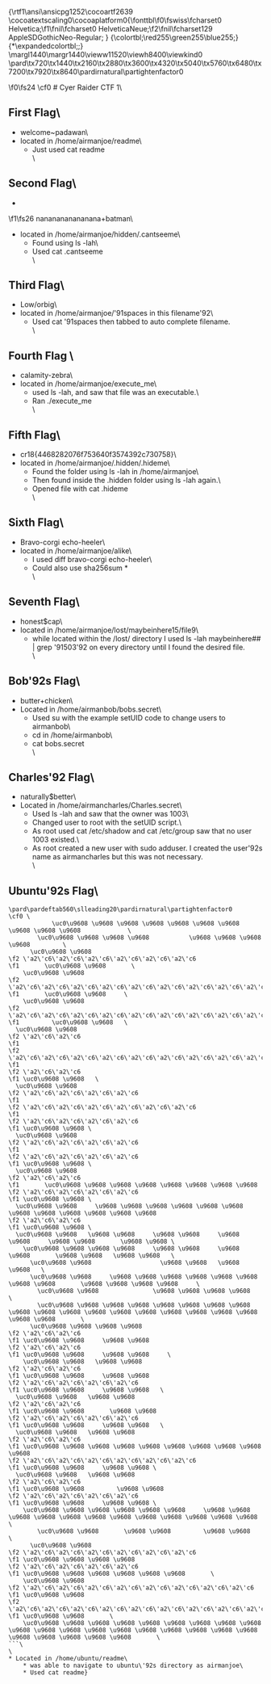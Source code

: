 {\rtf1\ansi\ansicpg1252\cocoartf2639
\cocoatextscaling0\cocoaplatform0{\fonttbl\f0\fswiss\fcharset0 Helvetica;\f1\fnil\fcharset0 HelveticaNeue;\f2\fnil\fcharset129 AppleSDGothicNeo-Regular;
}
{\colortbl;\red255\green255\blue255;}
{\*\expandedcolortbl;;}
\margl1440\margr1440\vieww11520\viewh8400\viewkind0
\pard\tx720\tx1440\tx2160\tx2880\tx3600\tx4320\tx5040\tx5760\tx6480\tx7200\tx7920\tx8640\pardirnatural\partightenfactor0

\f0\fs24 \cf0 # Cyer Raider CTF 1\
## First Flag\
* welcome~padawan\
* located in /home/airmanjoe/readme\
	* Just used cat readme\
\
## Second Flag\
* 
\f1\fs26 nananananananana+batman\
* located in /home/airmanjoe/hidden/.cantseeme\
	* Found using ls -lah\
	* Used cat .cantseeme\
\
## Third Flag\
* Low/orbig\
* located in /home/airmanjoe/\'91spaces in this filename\'92\
	* Used cat \'91spaces then tabbed to auto complete filename.\
\
## Fourth Flag \
* calamity-zebra\
* located in /home/airmanjoe/execute_me\
	* used ls -lah, and saw that file was an executable.\
	* Ran ./execute_me\
\
## Fifth Flag\
* cr18\{4468282076f753640f3574392c730758\}\
* located in /home/airmanjoe/.hidden/.hideme\
	* Found the folder using ls -lah in /home/airmanjoe\
	* Then found inside the .hidden folder using ls -lah again.\
	* Opened file with cat .hideme\
\
## Sixth Flag\
* Bravo-corgi echo-heeler\
* located in /home/airmanjoe/alike\
	* I used diff bravo-corgi echo-heeler\
	* Could also use sha256sum *\
\
## Seventh Flag\
* honest$cap\
* located in /home/airmanjoe/lost/maybeinhere15/file9\
	* while located within the /lost/ directory I used ls -lah maybeinhere## | grep \'91503\'92 on every directory until I found the desired file.\
\
## Bob\'92s Flag\
* butter+chicken\
* Located in /home/airmanbob/bobs.secret\
	* Used su with the example setUID code to change users to airmanbob\
	* cd in /home/airmanbob\
	* cat bobs.secret\
\
## Charles\'92 Flag\
* naturally$better\
* Located in /home/airmancharles/Charles.secret\
	* Used ls -lah and saw that the owner was 1003\
	* Changed user to root with the setUID script.\
	* As root used cat /etc/shadow and cat /etc/group saw that no user 1003 existed.\
	* As root created a new user with sudo adduser. I created the user\'92s name as airmancharles but this was not necessary.\
\
## Ubuntu\'92s Flag\
``` sneaky, I like it.  Unfortunately your flags are in another castle...\
\pard\pardeftab560\slleading20\pardirnatural\partightenfactor0
\cf0 \
            \uc0\u9608 \u9608 \u9608 \u9608 \u9608 \u9608 \u9608 \u9608 \u9608 \u9608             \
        \uc0\u9608 \u9608 \u9608 \u9608           \u9608 \u9608 \u9608 \u9608         \
      \uc0\u9608 \u9608       
\f2 \'a2\'c6\'a2\'c6\'a2\'c6\'a2\'c6\'a2\'c6\'a2\'c6
\f1       \uc0\u9608 \u9608       \
    \uc0\u9608 \u9608       
\f2 \'a2\'c6\'a2\'c6\'a2\'c6\'a2\'c6\'a2\'c6\'a2\'c6\'a2\'c6\'a2\'c6\'a2\'c6\'a2\'c6
\f1       \uc0\u9608 \u9608     \
    \uc0\u9608 \u9608       
\f2 \'a2\'c6\'a2\'c6\'a2\'c6\'a2\'c6\'a2\'c6\'a2\'c6\'a2\'c6\'a2\'c6\'a2\'c6\'a2\'c6
\f1         \uc0\u9608 \u9608   \
  \uc0\u9608 \u9608 
\f2 \'a2\'c6\'a2\'c6
\f1       
\f2 \'a2\'c6\'a2\'c6\'a2\'c6\'a2\'c6\'a2\'c6\'a2\'c6\'a2\'c6\'a2\'c6\'a2\'c6\'a2\'c6
\f1       
\f2 \'a2\'c6\'a2\'c6
\f1 \uc0\u9608 \u9608   \
  \uc0\u9608 \u9608 
\f2 \'a2\'c6\'a2\'c6\'a2\'c6\'a2\'c6
\f1       
\f2 \'a2\'c6\'a2\'c6\'a2\'c6\'a2\'c6\'a2\'c6\'a2\'c6
\f1         
\f2 \'a2\'c6\'a2\'c6\'a2\'c6\'a2\'c6
\f1 \uc0\u9608 \u9608 \
  \uc0\u9608 \u9608 
\f2 \'a2\'c6\'a2\'c6\'a2\'c6\'a2\'c6
\f1                     
\f2 \'a2\'c6\'a2\'c6\'a2\'c6\'a2\'c6
\f1 \uc0\u9608 \u9608 \
  \uc0\u9608 \u9608 
\f2 \'a2\'c6\'a2\'c6
\f1       \uc0\u9608 \u9608 \u9608 \u9608 \u9608 \u9608 \u9608 \u9608         
\f2 \'a2\'c6\'a2\'c6\'a2\'c6\'a2\'c6
\f1 \uc0\u9608 \u9608 \
  \uc0\u9608 \u9608     \u9608 \u9608 \u9608 \u9608 \u9608 \u9608     \u9608 \u9608 \u9608 \u9608 \u9608 \u9608       
\f2 \'a2\'c6\'a2\'c6
\f1 \uc0\u9608 \u9608 \
  \uc0\u9608 \u9608   \u9608 \u9608     \u9608 \u9608     \u9608 \u9608     \u9608 \u9608       \u9608 \u9608 \
    \uc0\u9608 \u9608 \u9608 \u9608     \u9608 \u9608     \u9608 \u9608       \u9608 \u9608   \u9608 \u9608   \
      \uc0\u9608 \u9608                   \u9608 \u9608   \u9608 \u9608   \
      \uc0\u9608 \u9608     \u9608 \u9608 \u9608 \u9608 \u9608 \u9608 \u9608 \u9608       \u9608 \u9608 \u9608 \u9608     \
        \uc0\u9608 \u9608               \u9608 \u9608 \u9608 \u9608       \
        \uc0\u9608 \u9608 \u9608 \u9608 \u9608 \u9608 \u9608 \u9608 \u9608 \u9608 \u9608 \u9608 \u9608 \u9608 \u9608 \u9608 \u9608 \u9608 \u9608 \u9608       \
      \uc0\u9608 \u9608 \u9608 \u9608 
\f2 \'a2\'c6\'a2\'c6
\f1 \uc0\u9608 \u9608     \u9608 \u9608 
\f2 \'a2\'c6\'a2\'c6
\f1 \uc0\u9608 \u9608     \u9608 \u9608     \
    \uc0\u9608 \u9608   \u9608 \u9608 
\f2 \'a2\'c6\'a2\'c6
\f1 \uc0\u9608 \u9608     \u9608 \u9608 
\f2 \'a2\'c6\'a2\'c6\'a2\'c6\'a2\'c6
\f1 \uc0\u9608 \u9608     \u9608 \u9608   \
  \uc0\u9608 \u9608   \u9608 \u9608 
\f2 \'a2\'c6\'a2\'c6
\f1 \uc0\u9608 \u9608       \u9608 \u9608 
\f2 \'a2\'c6\'a2\'c6\'a2\'c6\'a2\'c6
\f1 \uc0\u9608 \u9608     \u9608 \u9608   \
  \uc0\u9608 \u9608   \u9608 \u9608 
\f2 \'a2\'c6\'a2\'c6
\f1 \uc0\u9608 \u9608 \u9608 \u9608 \u9608 \u9608 \u9608 \u9608 \u9608 \u9608 
\f2 \'a2\'c6\'a2\'c6\'a2\'c6\'a2\'c6\'a2\'c6\'a2\'c6
\f1 \uc0\u9608 \u9608     \u9608 \u9608 \
  \uc0\u9608 \u9608   \u9608 \u9608 
\f2 \'a2\'c6\'a2\'c6
\f1 \uc0\u9608 \u9608         \u9608 \u9608 
\f2 \'a2\'c6\'a2\'c6\'a2\'c6\'a2\'c6
\f1 \uc0\u9608 \u9608     \u9608 \u9608 \
    \uc0\u9608 \u9608 \u9608 \u9608 \u9608 \u9608     \u9608 \u9608       \u9608 \u9608 \u9608 \u9608 \u9608 \u9608 \u9608 \u9608 \u9608 \u9608   \
        \uc0\u9608 \u9608       \u9608 \u9608         \u9608 \u9608       \
      \uc0\u9608 \u9608 
\f2 \'a2\'c6\'a2\'c6\'a2\'c6\'a2\'c6\'a2\'c6\'a2\'c6
\f1 \uc0\u9608 \u9608 \u9608 \u9608 
\f2 \'a2\'c6\'a2\'c6\'a2\'c6\'a2\'c6
\f1 \uc0\u9608 \u9608 \u9608 \u9608 \u9608 \u9608       \
    \uc0\u9608 \u9608 
\f2 \'a2\'c6\'a2\'c6\'a2\'c6\'a2\'c6\'a2\'c6\'a2\'c6\'a2\'c6\'a2\'c6
\f1 \uc0\u9608 \u9608 
\f2 \'a2\'c6\'a2\'c6\'a2\'c6\'a2\'c6\'a2\'c6\'a2\'c6\'a2\'c6\'a2\'c6\'a2\'c6\'a2\'c6
\f1 \uc0\u9608 \u9608       \
    \uc0\u9608 \u9608 \u9608 \u9608 \u9608 \u9608 \u9608 \u9608 \u9608 \u9608 \u9608 \u9608 \u9608 \u9608 \u9608 \u9608 \u9608 \u9608 \u9608 \u9608 \u9608 \u9608 \u9608 \u9608       \
```\
\
* Located in /home/ubuntu/readme\
	* was able to navigate to ubuntu\'92s directory as airmanjoe\
	* Used cat readme}